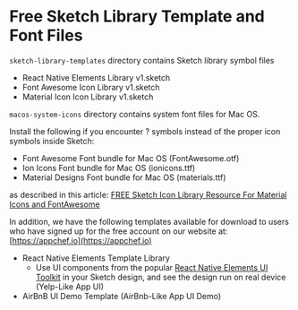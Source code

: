 # Free Sketch Library Template and Font Files

`sketch-library-templates` directory contains Sketch library symbol files
- React Native Elements Library v1.sketch
- Font Awesome Icon Library v1.sketch
- Material Icon Icon Library v1.sketch

`macos-system-icons` directory contains system font files for Mac OS.

Install the following if you encounter ? symbols instead of the proper icon symbols inside Sketch:

 - Font Awesome Font bundle for Mac OS (FontAwesome.otf)
 - Ion Icons Font bundle for Mac OS (ionicons.ttf)
 - Material Designs Font bundle for Mac OS (materials.ttf)

as described in this article: [FREE Sketch Icon Library Resource
For Material Icons and FontAwesome](https://medium.com/@appchef.io/free-sketch-icon-library-resource-5e11062eccba)

In addition, we have the following templates available for download to users who have signed up for the free account on our website at: [https://appchef.io](https://appchef.io)

 - React Native Elements Template Library
	 - Use UI components from the popular [React Native Elements UI Toolkit](https://react-native-training.github.io/react-native-elements/) in your Sketch design, and see the design run on real device
(Yelp-Like App UI)
 - AirBnB UI Demo Template (AirBnb-Like App UI Demo)
